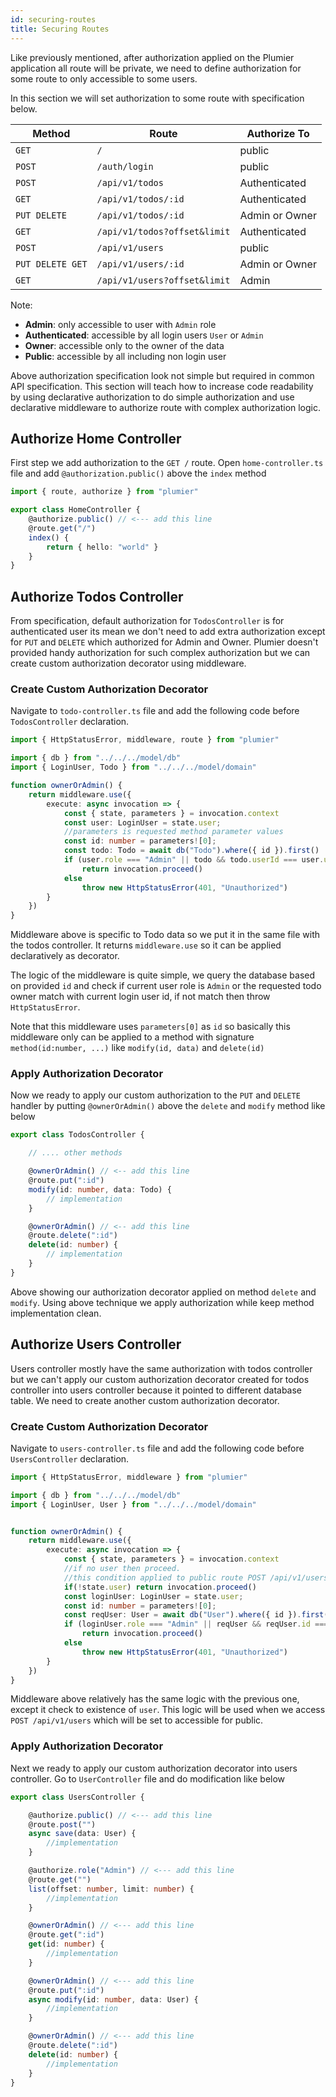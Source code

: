 ```yaml
---
id: securing-routes
title: Securing Routes
---
```


Like previously mentioned, after authorization applied on the Plumier application all route will be private, we need to define authorization for some route to only accessible to some users.

In this section we will set authorization to some route with specification below.

| Method           | Route                        | Authorize To   |
| ---------------- | ---------------------------- | -------------- |
| `GET`            | `/`                          | public         |
| `POST`           | `/auth/login`                | public         |
| `POST`           | `/api/v1/todos`              | Authenticated  |
| `GET`            | `/api/v1/todos/:id`          | Authenticated  |
| `PUT DELETE`     | `/api/v1/todos/:id`          | Admin or Owner |
| `GET`            | `/api/v1/todos?offset&limit` | Authenticated  |
| `POST`           | `/api/v1/users`              | public         |
| `PUT DELETE GET` | `/api/v1/users/:id`          | Admin or Owner |
| `GET`            | `/api/v1/users?offset&limit` | Admin          |

Note:
* **Admin**: only accessible to user with `Admin` role
* **Authenticated**: accessible by all login users `User` or `Admin` 
* **Owner**: accessible only to the owner of the data
* **Public**: accessible by all including non login user

Above authorization specification look not simple but required in common API specification. This section will teach how to increase code readability by using declarative authorization to do simple authorization and use declarative middleware to authorize route with complex authorization logic. 

## Authorize Home Controller
First step we add authorization to the `GET /` route. Open `home-controller.ts` file and add `@authorization.public()` above the `index` method

```typescript
import { route, authorize } from "plumier"

export class HomeController {
    @authorize.public() // <--- add this line
    @route.get("/")
    index() {
        return { hello: "world" }
    }
}
```

## Authorize Todos Controller
From specification, default authorization for `TodosController` is for authenticated user its mean we don't need to add extra authorization except for `PUT` and `DELETE` which authorized for Admin and Owner. Plumier doesn't provided handy authorization for such complex authorization but we can create custom authorization decorator using middleware.

### Create Custom Authorization Decorator

Navigate to `todo-controller.ts` file and add the following code before `TodosController` declaration. 

```typescript
import { HttpStatusError, middleware, route } from "plumier"

import { db } from "../../../model/db"
import { LoginUser, Todo } from "../../../model/domain"

function ownerOrAdmin() {
    return middleware.use({
        execute: async invocation => {
            const { state, parameters } = invocation.context
            const user: LoginUser = state.user;
            //parameters is requested method parameter values
            const id: number = parameters![0];
            const todo: Todo = await db("Todo").where({ id }).first()
            if (user.role === "Admin" || todo && todo.userId === user.userId)
                return invocation.proceed()
            else
                throw new HttpStatusError(401, "Unauthorized")
        }
    })
}
```

Middleware above is specific to Todo data so we put it in the same file with the todos controller. It returns `middleware.use` so it can be applied declaratively as decorator. 

The logic of the middleware is quite simple, we query the database based on provided `id` and check if current user role is `Admin` or the requested todo owner match with current login user id, if not match then throw `HttpStatusError`. 

Note that this middleware uses `parameters[0]` as `id` so basically this middleware only can be applied to a method with signature `method(id:number, ...)` like `modify(id, data)` and `delete(id)`

### Apply Authorization Decorator
Now we ready to apply our custom authorization to the `PUT` and `DELETE` handler by putting `@ownerOrAdmin()` above the `delete` and `modify` method like below

```typescript
export class TodosController {

    // .... other methods

    @ownerOrAdmin() // <-- add this line
    @route.put(":id")
    modify(id: number, data: Todo) {
        // implementation
    }

    @ownerOrAdmin() // <-- add this line
    @route.delete(":id")
    delete(id: number) {
        // implementation
    }
}
```

Above showing our authorization decorator applied on method `delete` and `modify`. Using above technique we apply authorization while keep method implementation clean.

## Authorize Users Controller
Users controller mostly have the same authorization with todos controller but we can't apply our custom authorization decorator created for todos controller into users controller because it pointed to different database table. We need to create another custom authorization decorator.

### Create Custom Authorization Decorator
Navigate to `users-controller.ts` file and add the following code before `UsersController` declaration.

```typescript
import { HttpStatusError, middleware } from "plumier"

import { db } from "../../../model/db"
import { LoginUser, User } from "../../../model/domain"


function ownerOrAdmin() {
    return middleware.use({
        execute: async invocation => {
            const { state, parameters } = invocation.context
            //if no user then proceed. 
            //this condition applied to public route POST /api/v1/users
            if(!state.user) return invocation.proceed()
            const loginUser: LoginUser = state.user;
            const id: number = parameters![0];
            const reqUser: User = await db("User").where({ id }).first()
            if (loginUser.role === "Admin" || reqUser && reqUser.id === loginUser.userId)
                return invocation.proceed()
            else
                throw new HttpStatusError(401, "Unauthorized")
        }
    })
}
```

Middleware above relatively has the same logic with the previous one, except it check to existence of `user`. This logic will be used when we access `POST /api/v1/users` which will be set to accessible for public.

### Apply Authorization Decorator
Next we ready to apply our custom authorization decorator into users controller. Go to `UserController` file and do modification like below


```typescript 
export class UsersController {

    @authorize.public() // <--- add this line
    @route.post("")
    async save(data: User) {
        //implementation
    }

    @authorize.role("Admin") // <--- add this line
    @route.get("")
    list(offset: number, limit: number) {
        //implementation
    }

    @ownerOrAdmin() // <--- add this line
    @route.get(":id")
    get(id: number) {
        //implementation
    }

    @ownerOrAdmin() // <--- add this line
    @route.put(":id")
    async modify(id: number, data: User) {
        //implementation
    }

    @ownerOrAdmin() // <--- add this line
    @route.delete(":id")
    delete(id: number) {
        //implementation
    }
}
```